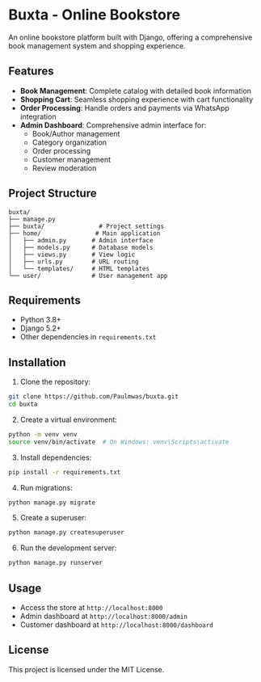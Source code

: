 # Buxta - Online Bookstore

An online bookstore platform built with Django, offering a comprehensive book management system and shopping experience.

## Features

- **Book Management**: Complete catalog with detailed book information
- **Shopping Cart**: Seamless shopping experience with cart functionality
- **Order Processing**: Handle orders and payments via WhatsApp integration
- **Admin Dashboard**: Comprehensive admin interface for:
    - Book/Author management
    - Category organization
    - Order processing
    - Customer management
    - Review moderation

## Project Structure

```
buxta/
├── manage.py
├── buxta/               # Project settings
├── home/               # Main application
│   ├── admin.py       # Admin interface
│   ├── models.py      # Database models
│   ├── views.py       # View logic
│   ├── urls.py        # URL routing
│   └── templates/     # HTML templates
└── user/              # User management app
```

## Requirements

- Python 3.8+
- Django 5.2+
- Other dependencies in `requirements.txt`

## Installation

1. Clone the repository:
```bash
git clone https://github.com/Paulmwas/buxta.git
cd buxta
```

2. Create a virtual environment:
```bash
python -m venv venv
source venv/bin/activate  # On Windows: venv\Scripts\activate
```

3. Install dependencies:
```bash
pip install -r requirements.txt
```

4. Run migrations:
```bash
python manage.py migrate
```

5. Create a superuser:
```bash
python manage.py createsuperuser
```

6. Run the development server:
```bash
python manage.py runserver
```

## Usage

- Access the store at `http://localhost:8000`
- Admin dashboard at `http://localhost:8000/admin`
- Customer dashboard at `http://localhost:8000/dashboard`

## License

This project is licensed under the MIT License.